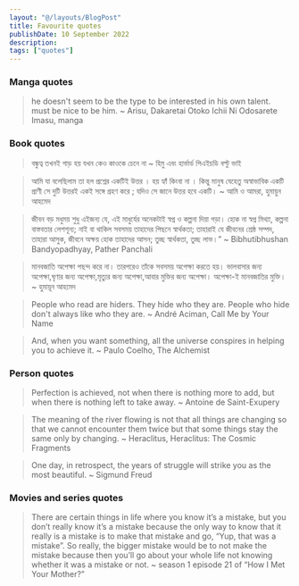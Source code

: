 ```yaml
---
layout: "@/layouts/BlogPost"
title: Favourite quotes
publishDate: 10 September 2022
description: 
tags: ["quotes"]
---
```


### Manga quotes
> he doesn't seem to be the type to be interested in his own talent. must be nice to be him.
>  ~ Arisu, Dakaretai Otoko Ichii Ni Odosarete Imasu, manga

### Book quotes
> বন্ধুত্ব তখনই গাড় হয় যখন কেও কাওকে চেনে না 
> ~ হিমু এবং হার্ভার্ড পিএইচডি বল্টু ভাই

> আমি যা বলেছিলাম তা হল প্রশ্নের একটিই উত্তর । হয় হ্যাঁ কিংবা না । কিন্তু মানুষ যেহেতু অস্বাভাবিক একটি প্রাণী সে দুটি উত্তরই একই সঙ্গে গ্রহণ করে ; যদিও সে জানে উত্তর হবে একটি। 
> ~ আমি ও আমরা, হুমায়ুন আহমেদ

> জীবন বড় মধুময় শুধু এইজন্য যে, এই মাধুর্যের অনেকটাই স্বপ্ন ও কল্পনা দিয়া গড়া। হোক না স্বপ্ন মিথ্যা, কল্পনা বাস্তবতার লেশশূন্য; নাই বা থাকিল সবসময় তাহাদের পিছনে স্বার্থকতা; তাহারাই যে জীবনের শ্রেষ্ঠ সম্পদ, তাহারা আসুক, জীবনে অক্ষয় হোক তাহাদের আসন; তুচ্ছ স্বার্থকতা, তুচ্ছ লাভ।”
> ~ Bibhutibhushan Bandyopadhyay, Pather Panchali

> মানবজাতি অপেক্ষা পছন্দ করে না। তারপরেও তাঁকে সবসময় অপেক্ষা করতে হয়। ভালবাসার জন্য অপেক্ষা,ঘৃণার জন্য অপেক্ষা,মৃত্যুর জন্য অপেক্ষা,আবার মুক্তির জন্য অপেক্ষা। অপেক্ষা-ই মানবজাতির মুক্তি।
> ~ হুমায়ূন আহমেদ

> People who read are hiders. They hide who they are. People who hide don't always like who they are.
> ~ André Aciman, Call Me by Your Name

> And, when you want something, all the universe conspires in helping you to achieve it.
> ~ Paulo Coelho, The Alchemist


### Person quotes
> Perfection is achieved, not when there is nothing more to add, but when there is nothing left to take away.
> ~ Antoine de Saint-Exupery

> The meaning of the river flowing is not that all things are changing so that we cannot encounter them twice but that some things stay the same only by changing.
> ~ Heraclitus, Heraclitus: The Cosmic Fragments

> One day, in retrospect, the years of struggle will strike you as the most beautiful.
>  ~ Sigmund Freud

### Movies and series quotes
> There are certain things in life where you know it’s a mistake, but you don’t really know it’s a mistake because the only way to know that it really is a mistake is to make that mistake and go, “Yup, that was a mistake”. So really, the bigger mistake would be to not make the mistake because then you’ll go about your whole life not knowing whether it was a mistake or not.
> ~ season 1 episode 21 of “How I Met Your Mother?”
